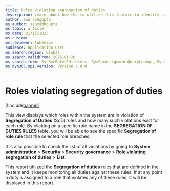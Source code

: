 ```yaml
--- 
title: Roles violating segregation of duties
description: Learn about how the to utilize this feature to identify segregation of duties violation within system. 
author: saurabhgupta
ms.author: saurabhgupta
ms.topic: article
ms.date: 01/15/2025
ms.custom: 
ms.reviewer: twheeloc
audience: Application User
ms.search.region: Global
ms.search.validFrom: 2025-01-20
ms.search.form: SysSecRolesEditUsers, SysSecAssignmentQueryLookup, SysQueryForm, SysSecRoleExcludeUsers
ms.dyn365.ops.version: Version 7.0.0 
---
```


# Roles violating segregation of duties

[!include[banner](../../../finance/includes/banner.md)]

This view displays which roles within the system are in violation of **Segregation of Duties** (SoD) rules and how many such violations exist for each role. 
By clicking on a specific rule name in the **SEGREGATION OF DUTIES RULES** table, you will be able to see the specific **Segregation of role rule** that the selected role breaches.


It is also possible to check the list of all violations by going to **System administration** > **Security** > **Security governance** > **Role violating segregation of duties** > **List**.

This report utilized the **Segregation of duties** rules that are defined in the system and it keeps monitoring all duties against these rules. If at any point a duty is assigned to a role that violates any of these rules, it will be displayed in this report.